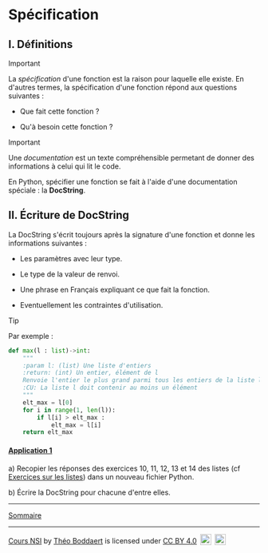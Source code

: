 # Spécification

## I. Définitions

> [!IMPORTANT]
> La *spécification* d'une fonction est la raison pour laquelle elle existe. En d'autres termes, la spécification d'une fonction répond aux questions suivantes :
>
> - Que fait cette fonction ?
>
> - Qu'à besoin cette fonction ?

> [!IMPORTANT]
> Une *documentation* est un texte compréhensible permetant de donner des informations à celui qui lit le code.

En Python, spécifier une fonction se fait à l'aide d'une documentation spéciale : la **DocString**.

## II. Écriture de DocString

La DocString s'écrit toujours après la signature d'une fonction et donne les informations suivantes :

- Les paramètres avec leur type.

- Le type de la valeur de renvoi.

- Une phrase en Français expliquant ce que fait la fonction.

- Eventuellement les contraintes d'utilisation.

> [!TIP]
> Par exemple :
>
>```python
> def max(l : list)->int:
>     """
>     :param l: (list) Une liste d'entiers
>     :return: (int) Un entier, élément de l
>     Renvoie l'entier le plus grand parmi tous les entiers de la liste l
>     :CU: La liste l doit contenir au moins un élément
>     """
>     elt_max = l[0]
>     for i in range(1, len(l)):
>         if l[i] > elt_max :
>             elt_max = l[i]
>     return elt_max
> ```

#### <ins>Application 1</ins>

a) Recopier les réponses des exercices $10$, $11$, $12$, $13$ et $14$ des listes (cf [Exercices sur les listes](./../Structures_de_données/Exercices/Exercices_listes.md)) dans un nouveau fichier Python.

b) Écrire la DocString pour chacune d'entre elles.

______________

[Sommaire](./../../README.md)

___________

<p xmlns:cc="http://creativecommons.org/ns#" xmlns:dct="http://purl.org/dc/terms/"><a property="dct:title" rel="cc:attributionURL" href="https://github.com/boddaert/nsi">Cours NSI</a> by <a rel="cc:attributionURL dct:creator" property="cc:attributionName" href="https://github.com/boddaert">Théo Boddaert</a> is licensed under <a href="https://creativecommons.org/licenses/by/4.0/?ref=chooser-v1" target="_blank" rel="license noopener noreferrer" style="display:inline-block;">CC BY 4.0</a>  <img style="height:22px!important;margin-left:3px;vertical-align:text-bottom;" src="https://mirrors.creativecommons.org/presskit/icons/cc.svg?ref=chooser-v1" alt="">  <img style="height:22px!important;margin-left:3px;vertical-align:text-bottom;" src="https://mirrors.creativecommons.org/presskit/icons/by.svg?ref=chooser-v1" alt=""></p> 